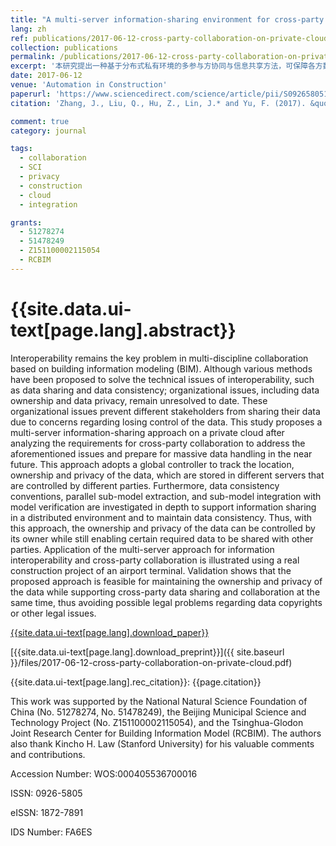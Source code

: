 ```yaml
---
title: "A multi-server information-sharing environment for cross-party collaboration on a private cloud"
lang: zh
ref: publications/2017-06-12-cross-party-collaboration-on-private-cloud
collection: publications
permalink: /publications/2017-06-12-cross-party-collaboration-on-private-cloud
excerpt: '本研究提出一种基于分布式私有环境的多参与方协同与信息共享方法，可保障各方数据所有权及私密性'
date: 2017-06-12
venue: 'Automation in Construction'
paperurl: 'https://www.sciencedirect.com/science/article/pii/S0926580517302042'
citation: 'Zhang, J., Liu, Q., Hu, Z., Lin, J.* and Yu, F. (2017). &quot;A multi-server information-sharing environment for cross-party collaboration on a private cloud&quot; <i>Automation in Construction</i>. 81: 180-195. doi: 10.1016/j.autcon.2017.06.021'

comment: true
category: journal

tags: 
  - collaboration
  - SCI
  - privacy
  - construction
  - cloud
  - integration

grants:
  - 51278274
  - 51478249
  - Z151100002115054
  - RCBIM
---
```



{{site.data.ui-text[page.lang].abstract}}
====

Interoperability remains the key problem in multi-discipline collaboration based on building information modeling (BIM). Although various methods have been proposed to solve the technical issues of interoperability, such as data sharing and data consistency; organizational issues, including data ownership and data privacy, remain unresolved to date. These organizational issues prevent different stakeholders from sharing their data due to concerns regarding losing control of the data. This study proposes a multi-server information-sharing approach on a private cloud after analyzing the requirements for cross-party collaboration to address the aforementioned issues and prepare for massive data handling in the near future. This approach adopts a global controller to track the location, ownership and privacy of the data, which are stored in different servers that are controlled by different parties. Furthermore, data consistency conventions, parallel sub-model extraction, and sub-model integration with model verification are investigated in depth to support information sharing in a distributed environment and to maintain data consistency. Thus, with this approach, the ownership and privacy of the data can be controlled by its owner while still enabling certain required data to be shared with other parties. Application of the multi-server approach for information interoperability and cross-party collaboration is illustrated using a real construction project of an airport terminal. Validation shows that the proposed approach is feasible for maintaining the ownership and privacy of the data while supporting cross-party data sharing and collaboration at the same time, thus avoiding possible legal problems regarding data copyrights or other legal issues.

[{{site.data.ui-text[page.lang].download_paper}}](https://www.sciencedirect.com/science/article/pii/S0926580517302042)

[{{site.data.ui-text[page.lang].download_preprint}}]({{ site.baseurl }}/files/2017-06-12-cross-party-collaboration-on-private-cloud.pdf)

{{site.data.ui-text[page.lang].rec_citation}}: {{page.citation}}

This work was supported by the National Natural Science Foundation of China (No. 51278274, No. 51478249), the Beijing Municipal Science and Technology Project (No. Z151100002115054), and the Tsinghua-Glodon Joint Research Center for Building Information Model (RCBIM). The authors also thank Kincho H. Law (Stanford University) for his valuable comments and contributions.

Accession Number: WOS:000405536700016

ISSN: 0926-5805

eISSN: 1872-7891

IDS Number: FA6ES